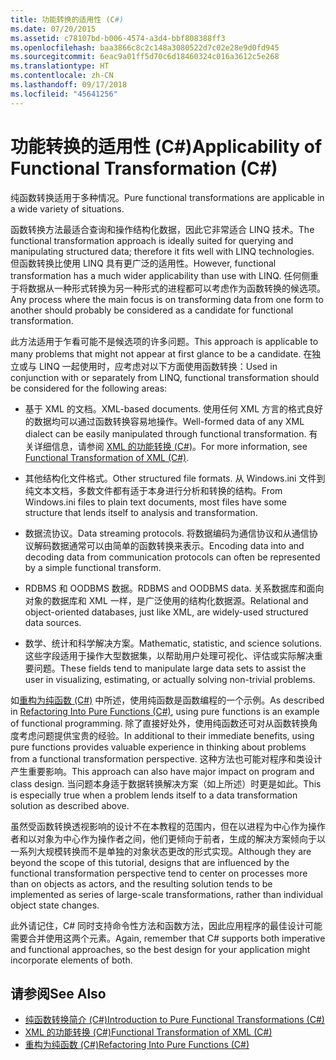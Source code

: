 ```yaml
---
title: 功能转换的适用性 (C#)
ms.date: 07/20/2015
ms.assetid: c78107bd-b006-4574-a3d4-bbf808388ff3
ms.openlocfilehash: baa3866c8c2c148a3080522d7c02e28e9d0fd945
ms.sourcegitcommit: 6eac9a01ff5d70c6d18460324c016a3612c5e268
ms.translationtype: HT
ms.contentlocale: zh-CN
ms.lasthandoff: 09/17/2018
ms.locfileid: "45641256"
---
```

# <a name="applicability-of-functional-transformation-c"></a><span data-ttu-id="70a3a-102">功能转换的适用性 (C#)</span><span class="sxs-lookup"><span data-stu-id="70a3a-102">Applicability of Functional Transformation (C#)</span></span>
<span data-ttu-id="70a3a-103">纯函数转换适用于多种情况。</span><span class="sxs-lookup"><span data-stu-id="70a3a-103">Pure functional transformations are applicable in a wide variety of situations.</span></span>  
  
 <span data-ttu-id="70a3a-104">函数转换方法最适合查询和操作结构化数据，因此它非常适合 LINQ 技术。</span><span class="sxs-lookup"><span data-stu-id="70a3a-104">The functional transformation approach is ideally suited for querying and manipulating structured data; therefore it fits well with LINQ technologies.</span></span> <span data-ttu-id="70a3a-105">但函数转换比使用 LINQ 具有更广泛的适用性。</span><span class="sxs-lookup"><span data-stu-id="70a3a-105">However, functional transformation has a much wider applicability than use with LINQ.</span></span> <span data-ttu-id="70a3a-106">任何侧重于将数据从一种形式转换为另一种形式的进程都可以考虑作为函数转换的候选项。</span><span class="sxs-lookup"><span data-stu-id="70a3a-106">Any process where the main focus is on transforming data from one form to another should probably be considered as a candidate for functional transformation.</span></span>  
  
 <span data-ttu-id="70a3a-107">此方法适用于乍看可能不是候选项的许多问题。</span><span class="sxs-lookup"><span data-stu-id="70a3a-107">This approach is applicable to many problems that might not appear at first glance to be a candidate.</span></span> <span data-ttu-id="70a3a-108">在独立或与 LINQ 一起使用时，应考虑对以下方面使用函数转换：</span><span class="sxs-lookup"><span data-stu-id="70a3a-108">Used in conjunction with or separately from LINQ, functional transformation should be considered for the following areas:</span></span>  
  
-   <span data-ttu-id="70a3a-109">基于 XML 的文档。</span><span class="sxs-lookup"><span data-stu-id="70a3a-109">XML-based documents.</span></span> <span data-ttu-id="70a3a-110">使用任何 XML 方言的格式良好的数据均可以通过函数转换容易地操作。</span><span class="sxs-lookup"><span data-stu-id="70a3a-110">Well-formed data of any XML dialect can be easily manipulated through functional transformation.</span></span> <span data-ttu-id="70a3a-111">有关详细信息，请参阅 [XML 的功能转换 (C#)](../../../../csharp/programming-guide/concepts/linq/functional-transformation-of-xml.md)。</span><span class="sxs-lookup"><span data-stu-id="70a3a-111">For more information, see [Functional Transformation of XML (C#)](../../../../csharp/programming-guide/concepts/linq/functional-transformation-of-xml.md).</span></span>  
  
-   <span data-ttu-id="70a3a-112">其他结构化文件格式。</span><span class="sxs-lookup"><span data-stu-id="70a3a-112">Other structured file formats.</span></span> <span data-ttu-id="70a3a-113">从 Windows.ini 文件到纯文本文档，多数文件都有适于本身进行分析和转换的结构。</span><span class="sxs-lookup"><span data-stu-id="70a3a-113">From Windows.ini files to plain text documents, most files have some structure that lends itself to analysis and transformation.</span></span>  
  
-   <span data-ttu-id="70a3a-114">数据流协议。</span><span class="sxs-lookup"><span data-stu-id="70a3a-114">Data streaming protocols.</span></span> <span data-ttu-id="70a3a-115">将数据编码为通信协议和从通信协议解码数据通常可以由简单的函数转换来表示。</span><span class="sxs-lookup"><span data-stu-id="70a3a-115">Encoding data into and decoding data from communication protocols can often be represented by a simple functional transform.</span></span>  
  
-   <span data-ttu-id="70a3a-116">RDBMS 和 OODBMS 数据。</span><span class="sxs-lookup"><span data-stu-id="70a3a-116">RDBMS and OODBMS data.</span></span> <span data-ttu-id="70a3a-117">关系数据库和面向对象的数据库和 XML 一样，是广泛使用的结构化数据源。</span><span class="sxs-lookup"><span data-stu-id="70a3a-117">Relational and object-oriented databases, just like XML, are widely-used structured data sources.</span></span>  
  
-   <span data-ttu-id="70a3a-118">数学、统计和科学解决方案。</span><span class="sxs-lookup"><span data-stu-id="70a3a-118">Mathematic, statistic, and science solutions.</span></span> <span data-ttu-id="70a3a-119">这些字段适用于操作大型数据集，以帮助用户处理可视化、评估或实际解决重要问题。</span><span class="sxs-lookup"><span data-stu-id="70a3a-119">These fields tend to manipulate large data sets to assist the user in visualizing, estimating, or actually solving non-trivial problems.</span></span>  
  
 <span data-ttu-id="70a3a-120">如[重构为纯函数 (C#)](../../../../csharp/programming-guide/concepts/linq/refactoring-into-pure-functions.md) 中所述，使用纯函数是函数编程的一个示例。</span><span class="sxs-lookup"><span data-stu-id="70a3a-120">As described in [Refactoring Into Pure Functions (C#)](../../../../csharp/programming-guide/concepts/linq/refactoring-into-pure-functions.md), using pure functions is an example of functional programming.</span></span> <span data-ttu-id="70a3a-121">除了直接好处外，使用纯函数还可对从函数转换角度考虑问题提供宝贵的经验。</span><span class="sxs-lookup"><span data-stu-id="70a3a-121">In additional to their immediate benefits, using pure functions provides valuable experience in thinking about problems from a functional transformation perspective.</span></span> <span data-ttu-id="70a3a-122">这种方法也可能对程序和类设计产生重要影响。</span><span class="sxs-lookup"><span data-stu-id="70a3a-122">This approach can also have major impact on program and class design.</span></span> <span data-ttu-id="70a3a-123">当问题本身适于数据转换解决方案（如上所述）时更是如此。</span><span class="sxs-lookup"><span data-stu-id="70a3a-123">This is especially true when a problem lends itself to a data transformation solution as described above.</span></span>  
  
 <span data-ttu-id="70a3a-124">虽然受函数转换透视影响的设计不在本教程的范围内，但在以进程为中心作为操作者和以对象为中心作为操作者之间，他们更倾向于前者，生成的解决方案倾向于以一系列大规模转换而不是单独的对象状态更改的形式实现。</span><span class="sxs-lookup"><span data-stu-id="70a3a-124">Although they are beyond the scope of this tutorial, designs that are influenced by the functional transformation perspective tend to center on processes more than on objects as actors, and the resulting solution tends to be implemented as series of large-scale transformations, rather than individual object state changes.</span></span>  
  
 <span data-ttu-id="70a3a-125">此外请记住，C# 同时支持命令性方法和函数方法，因此应用程序的最佳设计可能需要合并使用这两个元素。</span><span class="sxs-lookup"><span data-stu-id="70a3a-125">Again, remember that C# supports both imperative and functional approaches, so the best design for your application might incorporate elements of both.</span></span>  
  
## <a name="see-also"></a><span data-ttu-id="70a3a-126">请参阅</span><span class="sxs-lookup"><span data-stu-id="70a3a-126">See Also</span></span>

- [<span data-ttu-id="70a3a-127">纯函数转换简介 (C#)</span><span class="sxs-lookup"><span data-stu-id="70a3a-127">Introduction to Pure Functional Transformations (C#)</span></span>](../../../../csharp/programming-guide/concepts/linq/introduction-to-pure-functional-transformations.md)  
- [<span data-ttu-id="70a3a-128">XML 的功能转换 (C#)</span><span class="sxs-lookup"><span data-stu-id="70a3a-128">Functional Transformation of XML (C#)</span></span>](../../../../csharp/programming-guide/concepts/linq/functional-transformation-of-xml.md)  
- [<span data-ttu-id="70a3a-129">重构为纯函数 (C#)</span><span class="sxs-lookup"><span data-stu-id="70a3a-129">Refactoring Into Pure Functions (C#)</span></span>](../../../../csharp/programming-guide/concepts/linq/refactoring-into-pure-functions.md)
